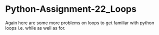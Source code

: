 # Python-Assignment-22_Loops
Again here are some more problems on loops to get familiar with python loops i.e. while as well as for.
